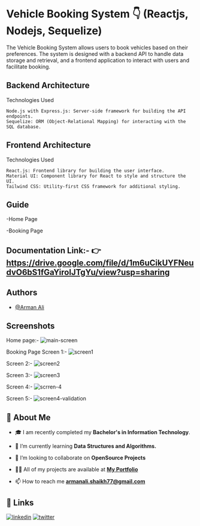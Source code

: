 # Vehicle Booking System 👇 (Reactjs, Nodejs, Sequelize)

The Vehicle Booking System allows users to book vehicles based on their preferences. The system is designed with a backend API to handle data storage and retrieval, and a frontend application to interact with users and facilitate booking.

## Backend Architecture

   Technologies Used

    Node.js with Express.js: Server-side framework for building the API endpoints.
    Sequelize: ORM (Object-Relational Mapping) for interacting with the SQL database.

## Frontend Architecture

   Technologies Used

    React.js: Frontend library for building the user interface.
    Material UI: Component library for React to style and structure the UI.
    Tailwind CSS: Utility-first CSS framework for additional styling.

## Guide

-Home Page 

-Booking Page 

## Documentation Link:-  👉  https://drive.google.com/file/d/1m6uCikUYFNeudvO6bS1fGaYirolJTgYu/view?usp=sharing

## Authors

- [@Arman Ali](https://www.github.com/armanali0786)

## Screenshots
 Home page:- 
![main-screen](https://github.com/armanali0786/Vehicle-Booking-System/assets/76746226/661b7588-fc55-4d8d-ae23-ee955bac6188)

Booking Page Screen 1:- 
![screen1](https://github.com/armanali0786/Vehicle-Booking-System/assets/76746226/56c27cd1-e6af-4741-9032-48bbd100138d)

 Screen 2:- 
![screen2](https://github.com/armanali0786/Vehicle-Booking-System/assets/76746226/21477575-70b1-4c2f-8e06-bdf7d498081c)

 Screen 3:- 
![screen3](https://github.com/armanali0786/Vehicle-Booking-System/assets/76746226/d3e01f78-3bb8-4012-8218-46a05e5c99bd)

Screen 4:- 
![scrren-4](https://github.com/armanali0786/Vehicle-Booking-System/assets/76746226/ef88c53c-f7fc-4999-be55-c857100d14ad)

 Screen 5:- 
![screen4-validation](https://github.com/armanali0786/Vehicle-Booking-System/assets/76746226/216ae8a5-7938-4da5-9434-81456976f395)

## 🚀 About Me

- 🎓 I am recently completed my **Bachelor's in Information Technology**.

- 🌱 I’m currently learning **Data Structures and Algorithms.**

- 👯 I’m looking to collaborate on **OpenSource Projects**

- 👨‍💻 All of my projects are available at **[My Portfolio](https://github.com/armanali0786?tab=repositories)**

- 📫 How to reach me **armanali.shaikh77@gmail.com**

## 🔗 Links

[![linkedin](https://img.shields.io/badge/linkedin-0A66C2?style=for-the-badge&logo=linkedin&logoColor=white)](https://www.linkedin.com/in/arman-ali-8383081ab/)
[![twitter](https://img.shields.io/badge/twitter-1DA1F2?style=for-the-badge&logo=twitter&logoColor=white)](https://twitter.com/Arman_Ali_01?s=09/)
